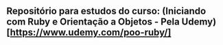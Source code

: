 ## Repositório para estudos do curso: (Iniciando com Ruby e Orientação a Objetos - Pela Udemy)[https://www.udemy.com/poo-ruby/]